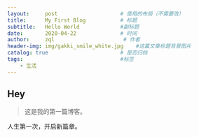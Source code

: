 ```yaml
---
layout:     post                    # 使用的布局（不需要改）
title:      My First Blog           # 标题 
subtitle:   Hello World             #副标题
date:       2020-04-22              # 时间
author:     zql                      # 作者
header-img: img/gakki_smile_white.jpg    #这篇文章标题背景图片
catalog: true                       # 是否归档
tags:                               #标签
    - 生活
---
```


## Hey
>这是我的第一篇博客。

人生第一次，开启新篇章。
